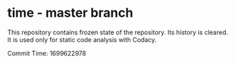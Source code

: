 # time - master branch

This repository contains frozen state of the repository.
Its history is cleared. It is used only for static code
analysis with Codacy.

Commit Time: 1699622978